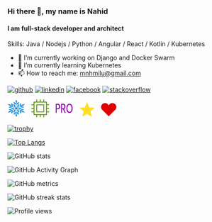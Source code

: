 ### Hi there 👋, my name is Nahid
#### I am full-stack developer and architect

Skills: Java / Nodejs / Python / Angular / React / Kotlin / Kubernetes 

- 🔭 I’m currently working on Django and Docker Swarm
- 🌱 I’m currently learning Kubernetes   
- 📫 How to reach me: mnhmilu@gmail.com 


[<img src='https://cdn.jsdelivr.net/npm/simple-icons@3.0.1/icons/github.svg' alt='github' height='40'>](https://github.com/mnhmilu)  [<img src='https://cdn.jsdelivr.net/npm/simple-icons@3.0.1/icons/linkedin.svg' alt='linkedin' height='40'>](https://www.linkedin.com/in/nahossain/)  [<img src='https://cdn.jsdelivr.net/npm/simple-icons@3.0.1/icons/facebook.svg' alt='facebook' height='40'>](https://www.facebook.com/mnhmilu)  [<img src='https://cdn.jsdelivr.net/npm/simple-icons@3.0.1/icons/stackoverflow.svg' alt='stackoverflow' height='40'>](https://stackoverflow.com/users/1206344/mnhmilu)  

<a href='https://archiveprogram.github.com/'><img src='https://raw.githubusercontent.com/acervenky/animated-github-badges/master/assets/acbadge.gif' width='40' height='40'></a> <a href='https://docs.github.com/en/developers'><img src='https://raw.githubusercontent.com/acervenky/animated-github-badges/master/assets/devbadge.gif' width='40' height='40'></a> <a href='https://github.com/pricing'><img src='https://raw.githubusercontent.com/acervenky/animated-github-badges/master/assets/pro.gif' width='40' height='40'></a> <a href='https://stars.github.com/'><img src='https://raw.githubusercontent.com/acervenky/animated-github-badges/master/assets/starbadge.gif' width='35' height='35'></a> <a href='https://docs.github.com/en/github/supporting-the-open-source-community-with-github-sponsors'><img src='https://raw.githubusercontent.com/acervenky/animated-github-badges/master/assets/sponsorbadge.gif' width='35' height='35'></a> 

[![trophy](https://github-profile-trophy.vercel.app/?username=mnhmilu)](https://github.com/ryo-ma/github-profile-trophy)

[![Top Langs](https://github-readme-stats.vercel.app/api/top-langs/?username=mnhmilu)](https://github.com/anuraghazra/github-readme-stats)

![GitHub stats](https://github-readme-stats.vercel.app/api?username=mnhmilu&show_icons=true&count_private=true)  

![GitHub Activity Graph](https://activity-graph.herokuapp.com/graph?username=mnhmilu)  

![GitHub metrics](https://metrics.lecoq.io/mnhmilu)  

![GitHub streak stats](https://streak-stats.demolab.com/?user=mnhmilu)  

![Profile views](https://gpvc.arturio.dev/mnhmilu)  
